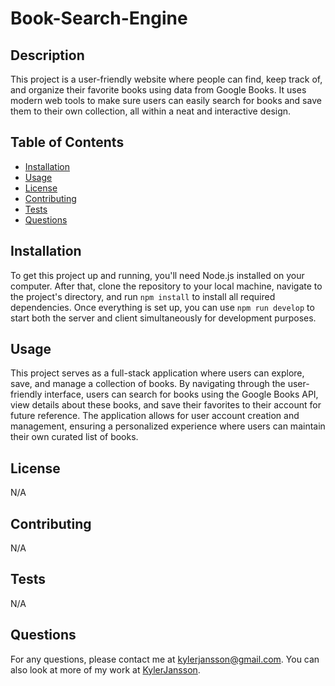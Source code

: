 # Book-Search-Engine

  ## Description

  This project is a user-friendly website where people can find, keep track of, and organize their favorite books using data from Google Books. It uses modern web tools to make sure users can easily search for books and save them to their own collection, all within a neat and interactive design.

  ## Table of Contents

  - [Installation](#installation)
  - [Usage](#usage)
  - [License](#license)
  - [Contributing](#contributing)
  - [Tests](#tests)
  - [Questions](#questions)

  ## Installation

  To get this project up and running, you'll need Node.js installed on your computer. After that, clone the repository to your local machine, navigate to the project's directory, and run `npm install` to install all required dependencies. Once everything is set up, you can use `npm run develop` to start both the server and client simultaneously for development purposes.

  ## Usage

  This project serves as a full-stack application where users can explore, save, and manage a collection of books. By navigating through the user-friendly interface, users can search for books using the Google Books API, view details about these books, and save their favorites to their account for future reference. The application allows for user account creation and management, ensuring a personalized experience where users can maintain their own curated list of books.

  ## License 
  
  N/A

  ## Contributing

  N/A

  ## Tests

  N/A

  ## Questions

  For any questions, please contact me at [kylerjansson@gmail.com](mailto:kylerjansson@gmail.com). You can also look at more of my work at [KylerJansson](https://github.com/KylerJansson/).
